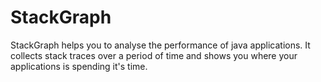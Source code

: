 StackGraph
==========

StackGraph helps you to analyse the performance of java applications. It collects stack traces over a period of time and shows you where your applications is spending it's time.
